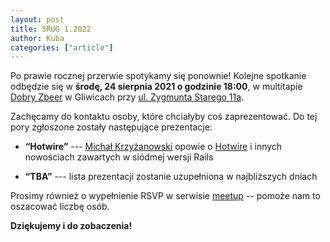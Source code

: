 ```yaml
---
layout: post
title: SRUG 1.2022
author: Kuba
categories: ["article"]
---
```


Po prawie rocznej przerwie spotykamy się ponownie! Kolejne spotkanie
odbędzie się w **środę, 24&nbsp;sierpnia&nbsp;2021 o godzinie 18:00**,
w multitapie [Dobry Zbeer](https://www.facebook.com/DobryZbeer/) w
Gliwicach przy
[ul.&nbsp;Zygmunta&nbsp;Starego&nbsp;11a](https://www.google.com/maps/place/Zygmunta+Starego+11a,+44-100+Gliwice/).

Zachęcamy do kontaktu osoby, które chciałyby coś zaprezentować. Do tej
pory zgłoszone zostały następujące prezentacje:

- **“Hotwire”** --- [Michał Krzyżanowski](https://github.com/krzyzak)
  opowie o [Hotwire](https://hotwired.dev/) i innych nowościach
  zawartych w siódmej wersji Rails

- **“TBA”** --- lista prezentacji zostanie uzupełniona w najbliższych
  dniach

Prosimy również o wypełnienie RSVP w serwisie
[meetup](https://www.meetup.com/srugpl/events/…/) -- pomoże
nam to oszacować liczbę osób.

**Dziękujemy i do zobaczenia!**
